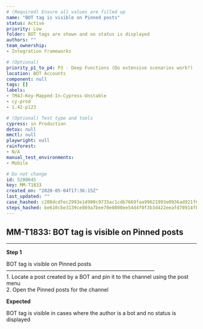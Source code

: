 ```yaml
---
# (Required) Ensure all values are filled up
name: "BOT tag is visible on Pinned posts"
status: Active
priority: Low
folder: BOT tags are shown and no status is displayed
authors: ""
team_ownership: 
- Integration Frameworks

# (Optional)
priority_p1_to_p4: P3 - Deep Functions (Do extensive scenarios work?)
location: BOT Accounts
component: null
tags: []
labels: 
- TM4J-Key-Mapped-In-Cypress-Unstable
- cy-prod
- 1.42-p123

# (Optional) Test type and tools
cypress: in Production
detox: null
mmctl: null
playwright: null
rainforest: 
- N/A
manual_test_environments: 
- Mobile

# Do not change
id: 5280645
key: MM-T1833
created_on: "2020-05-04T17:36:15Z"
last_updated: ""
case_hashed: c208dcdfec2993e14900c9735ac1cdb7669faa99621993e0936ad921f68bfd3f30a3ef4fa9b0d496b8a64913e4758d39
steps_hashed: be610cbe3139ce869a7bee70e0800ee54d4f0f3b3d422eeafd70914fb803257858dba8894ec735ae9b3b36228deb8063
---
```


<!-- (Auto-generated) Based on frontmatter's "key" and "name" -->

## MM-T1833: BOT tag is visible on Pinned posts

---

**Step 1**

BOT tag is visible on Pinned posts\
————————————————————————————\
1\. Locate a post created by a BOT and pin it to the channel using the post menu\
2\. Open the Pinned posts for the channel

**Expected**

BOT tag is visible in cases where the author is a bot and no status is displayed
